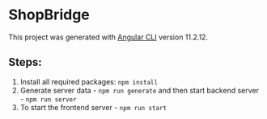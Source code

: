 # ShopBridge

This project was generated with [Angular CLI](https://github.com/angular/angular-cli) version 11.2.12.

## Steps:
1. Install all required packages: `npm install`
2. Generate server data - `npm run generate` and then start backend server - `npm run server`
3. To start the frontend server - `npm run start`

